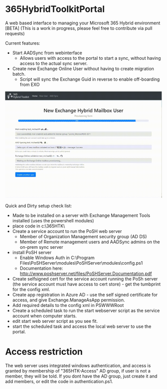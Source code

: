 # 365HybridToolkitPortal
A web based interface to managing your Microsoft 365 Hybrid environment [BETA]
(This is a work in progress, please feel free to contribute via pull requests)

Current features:
- Start AADSync from webinterface
  - Allows users with access to the portal to start a sync, without having access to the actual sync server.
- Create new Exchange Online User without having to create migration batch.
  - Script will sync the Exchange Guid in reverse to enable off-boarding from EXO

![demo of new user provisioning](https://github.com/mardahl/365HybridToolkitPortal/blob/4f174b8f8689e1053d2366b3d21e048a1a1ce0e9/newuser.gif "New User Provisioning")


Quick and Dirty setup check list:
- Made to be installed on a server with Exchange Management Tools installed (uses the powershell modules)
- place code in c:\365HTK\
- Create a service account to run the PoSH web server
  - Member of Organization Management security group (AD DS)
  - Member of Remote management users and AADSync admins on the on-prem sync server
- install PoSH server
  - Enable Windows Auth in C:\Program Files\PoSHServer\modules\PoSHServer\modules\config.ps1
  - Documentation here: http://www.poshserver.net/files/PoSHServer.Documentation.pdf
- Create selfsigned cert for the service account running the PoSh server (the service account must have access to cert store) - get the tumbprint for the config xml.
- Create app registration in Azure AD - use the self signed certificate for access, and give Exchange.ManageAsApp permission.
- Add required details to the config xml in PSWWWRoot
- Create a scheduled task to run the start webserver script as the service account when computer starts.
- edit start web server script as you see fit.
- start the scheduled task and access the local web server to use the portal.

# Access restriction
The web server uses integrated windows authentication, and access is granted by membership of "365HTK-Access" AD group, if user is not a member, they will be told.
If you dont have the AD group, just create it and add members, or edit the code in authentication.ps1.
